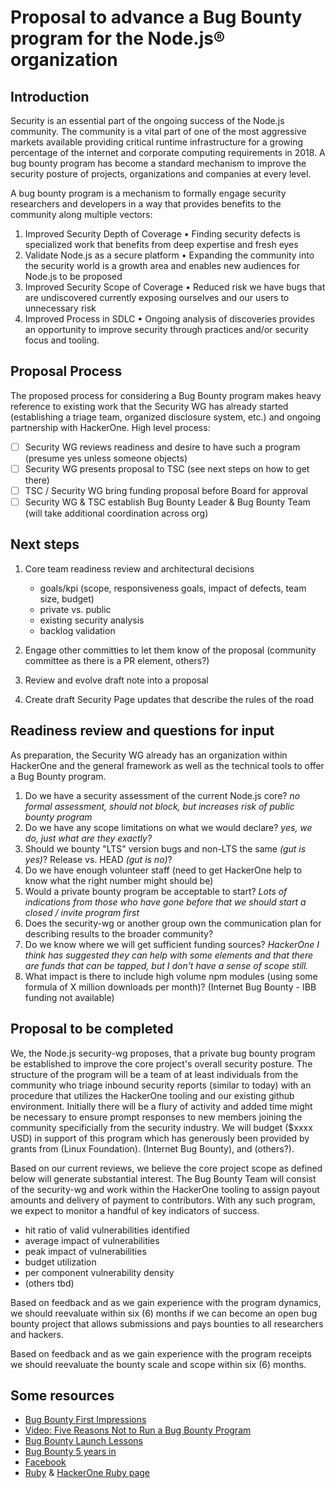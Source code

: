 # Proposal to advance a Bug Bounty program for the Node.js® organization

## Introduction

Security is an essential part of the ongoing success of the Node.js community.
The community is a vital part of one of the most aggressive markets available
providing critical runtime infrastructure for a growing percentage of the
internet and corporate computing requirements in 2018. A bug bounty program
has become a standard mechanism to improve the security posture of projects,
organizations and companies at every level.

A bug bounty program is a mechanism to formally engage security researchers
and developers in a way that provides benefits to the community along multiple
vectors:

1. Improved Security Depth of Coverage • Finding security defects is
specialized work that benefits from deep expertise and fresh eyes
1. Validate Node.js as a secure platform • Expanding the community into the
security world is a growth area and enables new audiences for Node.js to be
proposed
1. Improved Security Scope of Coverage • Reduced risk we have bugs that are
undiscovered currently exposing ourselves and our users to unnecessary risk
1. Improved Process in SDLC • Ongoing analysis of discoveries provides an
opportunity to improve security through practices and/or security focus and
tooling.

## Proposal Process

The proposed process for considering a Bug Bounty program makes heavy reference
 to existing work that the Security WG has already started (establishing a
 triage team, organized disclosure system, etc.) and ongoing partnership with
 HackerOne. High level process:

- [ ] Security WG reviews readiness and desire to have such a program (presume
yes unless someone objects)
- [ ] Security WG presents proposal to TSC (see next steps on how to get there)
- [ ] TSC / Security WG bring funding proposal before Board for approval
- [ ] Security WG & TSC establish Bug Bounty Leader & Bug Bounty Team (will
take additional coordination across org)

## Next steps

1. Core team readiness review and architectural decisions

   - goals/kpi (scope, responsiveness goals, impact of defects, team size,
   budget)
   - private vs. public
   - existing security analysis
   - backlog validation

1. Engage other committies to let them know of the proposal (community
committee as there is a PR element, others?)
1. Review and evolve draft note into a proposal
1. Create draft Security Page updates that describe the rules of the road

## Readiness review and questions for input

As preparation, the Security WG already has an organization within HackerOne
and the general framework as well as the technical tools to offer a Bug Bounty
program.

1. Do we have a security assessment of the current Node.js core? *no formal
assessment, should not block, but increases risk of public bounty program*
1. Do we have any scope limitations on what we would declare? *yes, we do, just
what are they exactly?*
1. Should we bounty "LTS" version bugs and non-LTS the same *(gut is yes)*?
Release vs. HEAD *(gut is no)*?
1. Do we have enough volunteer staff (need to get HackerOne help to know what
the right number might should be)
1. Would a private bounty program be acceptable to start? *Lots of indications
from those who have gone before that we should start a closed / invite
program first*
1. Does the security-wg or another group own the communication plan for
describing results to the broader community?
1. Do we know where we will get sufficient funding sources? *HackerOne I think
has suggested they can help with some elements and that there are funds that
can be tapped, but I don't have a sense of scope still.*
1. What impact is there to include high volume npm modules (using some formula
of X million downloads per month)? (Internet Bug Bounty - IBB funding not
available)

## Proposal to be completed

We, the Node.js security-wg proposes, that a private bug bounty program be
established to improve the core project's overall security posture. The
structure of the program will be a team of at least individuals from the
community who triage inbound security reports (similar to today) with an
procedure that utilizes the HackerOne tooling and our existing github
environment. Initially there will be a flury of activity and added time might
be necessary to ensure prompt responses to new members joining the community
specificially from the security industry. We will budget ($xxxx USD) in support
 of this program which has generously been provided by grants from (Linux
Foundation). (Internet Bug Bounty), and (others?).

Based on our current reviews, we believe the core project scope as defined
below will generate substantial interest. The Bug Bounty Team will consist
of the security-wg and work within the HackerOne tooling to assign payout
amounts and delivery of payment to contributors. With any such program, we
expect to monitor a handful of key indicators of success.

- hit ratio of valid vulnerabilities identified
- average impact of vulnerabilities
- peak impact of vulnerabilities
- budget utilization
- per component vulnerability density
- (others tbd)

Based on feedback and as we gain experience with the program dynamics, we
should reevaluate within six (6) months if we can become an open bug bounty
project that allows submissions and pays bounties to all researchers and
hackers.

Based on feedback and as we gain experience with the program receipts we should
reevaluate the bounty scale and scope within six (6) months.

## Some resources

- [Bug Bounty First Impressions](https://www.hackerone.com/blog/bug-bounty-first-impressions "www.hackerone.com")
- [Video: Five Reasons Not to Run a Bug Bounty Program](https://www.youtube.com/watch?v=l1-k4MQhmDo "www.youtube.com")
- [Bug Bounty Launch Lessons](https://medium.com/starting-up-security/bounty-launch-lessons-c7c3be3f5b "medium.com")
- [Bug Bounty 5 years in](https://medium.com/@collingreene/bug-bounty-5-years-in-c95cda604365 "medium.com")
- [Facebook](https://www.facebook.com/whitehat "www.facebook.com")
- [Ruby](https://www.ruby-lang.org/en/security/ "www.ruby-lang.org") &
[HackerOne Ruby page](https://hackerone.com/ruby "www.hackerone.com")
